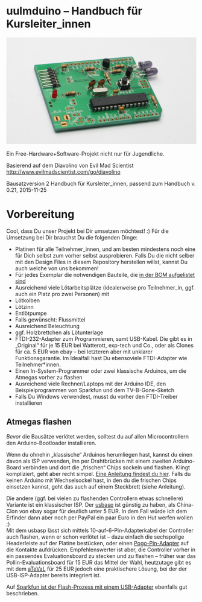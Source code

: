 # uulmduino – Handbuch für Kursleiter_innen

![Titelbild](img_uulm/titel.jpg)

Ein Free-Hardware+Software-Projekt nicht nur für Jugendliche.  

Basierend auf dem Diavolino von Evil Mad Scientist  
http://www.evilmadscientist.com/go/diavolino

Bausatzversion 2
Handbuch für Kursleiter_innen, passend zum Handbuch v. 0.21, 2015-11-25

# Vorbereitung

Cool, dass Du unser Projekt bei Dir umsetzen möchtest! :) Für die Umsetzung bei Dir brauchst Du die folgenden Dinge:

 * Platinen für alle Teilnehmer_innen, und am besten mindestens noch eine für Dich selbst zum vorher selbst ausprobieren. Falls Du die nicht selber mit den Design Files in diesem Repository herstellen willst, kannst Du auch welche von uns bekommen!
 * Für jedes Exemplar die notwendigen Bauteile, die [in der BOM aufgelistet sind](../BOM.md)
 * Ausreichend viele Lötarbeitsplätze (idealerweise pro Teilnehmer_in, ggf. auch ein Platz pro zwei Personen) mit
  * Lötkolben
  * Lötzinn
  * Entlötpumpe
  * Falls gewünscht: Flussmittel
  * Ausreichend Beleuchtung
  * ggf. Holzbrettchen als Lötunterlage
 * FTDI-232-Adapter zum Programmieren, samt USB-Kabel. Die gibt es in „Original“ für je 15 EUR bei Watterott, exp-tech und Co., oder als Clones für ca. 5 EUR von ebay – bei letzteren aber mit unklarer Funktionsgarantie. Im Idealfall hast Du ebensoviele FTDI-Adapter wie Teilnehmer\*innen.
 * Einen In-System-Programmer oder zwei klassische Arduinos, um die Atmegas vorher zu flashen
 * Ausreichend viele Rechner/Laptops mit der Arduino IDE, den Beispielprogrammen von Sparkfun und dem TV-B-Gone-Sketch
  * Falls Du Windows verwendest, musst du vorher den FTDI-Treiber installieren

## Atmegas flashen

*Bevor* die Bausätze verlötet werden, solltest du auf allen Microcontrollern den Arduino-Bootloader installieren. 

Wenn du ohnehin „klassische“ Arduinos herumliegen hast, kannst du einen davon als ISP verwenden, ihn per Drahtbrücken mit einem zweiten Arduino-Board verbinden und dort die „frischen“ Chips sockeln und flashen. Klingt kompliziert, geht aber recht simpel. [Eine Anleitung findest du hier](https://www.arduino.cc/en/Tutorial/ArduinoISP). Falls du keinen Arduino mit Wechselsockel hast, in den du die frischen Chips einsetzen kannst, geht das auch auf einem Steckbrett (siehe Anleitung).

Die andere (ggf. bei vielen zu flashenden Controllern etwas schnellere) Variante ist ein klassischer ISP. Der [usbasp](http://www.fischl.de/usbasp/) ist günstig zu haben, als China-Clon von ebay sogar für deutlich unter 5 EUR. In dem Fall würde ich dem Erfinder dann aber noch per PayPal ein paar Euro in den Hut werfen wollen ;)  
Mit dem usbasp lässt sich mittels 10-auf-6-Pin-Adapterkabel der Controller auch flashen, wenn er schon verlötet ist – dazu einfach die sechspolige Headerleiste auf der Platine bestücken, oder einen [Pogo-Pin-Adapter](http://www.exp-tech.de/isp-pogo-adapter) auf die Kontakte aufdrücken. Empfehlenswerter ist aber, die Controller vorher in ein passendes Evaluationsboard zu stecken und zu flashen – früher war das Pollin-Evaluationsboard für 15 EUR das Mittel der Wahl, heutzutage gibt es mit dem [aTeVaL](http://www.ehajo.de/ateval-atmel-evaluationsboard.html) für 25 EUR jedoch eine praktischere Lösung, bei der der USB-ISP-Adapter bereits integriert ist.

Auf [Sparkfun ist der Flash-Prozess mit einem USB-Adapter](https://learn.sparkfun.com/tutorials/installing-an-arduino-bootloader) ebenfalls gut beschrieben.
